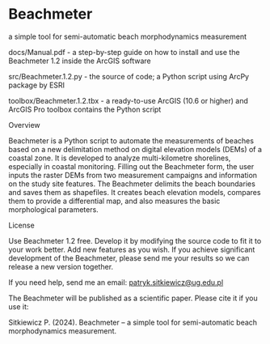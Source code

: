 # Beachmeter
a simple tool for semi-automatic beach morphodynamics measurement

docs/Manual.pdf - a step-by-step guide on how to install and use the Beachmeter 1.2 inside the ArcGIS software 

src/Beachmeter.1.2.py - the source of code; a Python script using ArcPy package by ESRI

toolbox/Beachmeter.1.2.tbx - a ready-to-use ArcGIS (10.6 or higher) and ArcGIS Pro toolbox contains the Python script

Overview

Beachmeter is a Python script to automate the measurements of beaches based on a new delimitation method on digital elevation models (DEMs) of a coastal zone. It is developed to analyze multi-kilometre shorelines, especially in coastal monitoring. Filling out the Beachmeter form, the user inputs the raster DEMs from two measurement campaigns and information on the study site features. The Beachmeter delimits the beach boundaries and saves them as shapefiles. It creates beach elevation models, compares them to provide a differential map, and also measures the basic morphological parameters.

License

Use Beachmeter 1.2 free. Develop it by modifying the source code to fit it to your work better. Add new features as you wish. If you achieve significant development of the Beachmeter, please send me your results so we can release a new version together. 

If you need help, send me an email: patryk.sitkiewicz@ug.edu.pl

The Beachmeter will be published as a scientific paper. Please cite it if you use it: 

Sitkiewicz P. (2024). Beachmeter – a simple tool for semi-automatic beach morphodynamics measurement.
